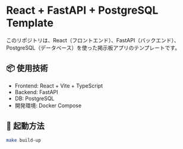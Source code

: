 # React + FastAPI + PostgreSQL Template

このリポジトリは、React（フロントエンド）、FastAPI（バックエンド）、PostgreSQL（データベース）を使った掲示板アプリのテンプレートです。

## 📦 使用技術

- Frontend: React + Vite + TypeScript
- Backend: FastAPI
- DB: PostgreSQL
- 開発環境: Docker Compose

## 🚀 起動方法

```bash
make build-up

